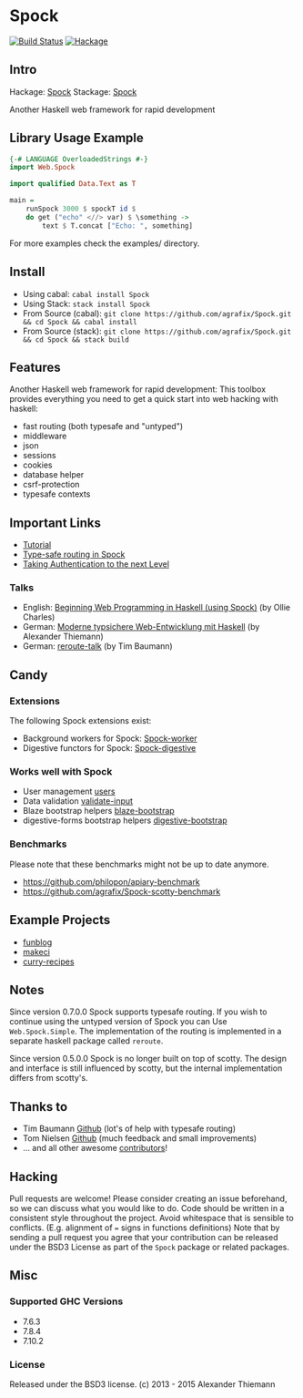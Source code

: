 Spock
=====

[![Build Status](https://travis-ci.org/agrafix/Spock.svg)](https://travis-ci.org/agrafix/Spock)
[![Hackage](https://img.shields.io/hackage/v/Spock.svg)](http://hackage.haskell.org/package/Spock)

## Intro

Hackage: [Spock](http://hackage.haskell.org/package/Spock)
Stackage: [Spock](https://www.stackage.org/package/Spock)

Another Haskell web framework for rapid development


## Library Usage Example

```haskell
{-# LANGUAGE OverloadedStrings #-}
import Web.Spock

import qualified Data.Text as T

main =
    runSpock 3000 $ spockT id $
    do get ("echo" <//> var) $ \something ->
        text $ T.concat ["Echo: ", something]

```

For more examples check the examples/ directory.

## Install

* Using cabal: `cabal install Spock`
* Using Stack: `stack install Spock`
* From Source (cabal): `git clone https://github.com/agrafix/Spock.git && cd Spock && cabal install`
* From Source (stack): `git clone https://github.com/agrafix/Spock.git && cd Spock && stack build`

## Features

Another Haskell web framework for rapid development: This toolbox provides
everything you need to get a quick start into web hacking with haskell:

* fast routing (both typesafe and "untyped")
* middleware
* json
* sessions
* cookies
* database helper
* csrf-protection
* typesafe contexts

## Important Links

* [Tutorial](https://www.spock.li/tutorial/)
* [Type-safe routing in Spock](https://www.spock.li/2015/04/19/type-safe_routing.html) 
* [Taking Authentication to the next Level](https://www.spock.li/2015/08/23/taking_authentication_to_the_next_level.html)

### Talks

* English: [Beginning Web Programming in Haskell (using Spock)](https://www.youtube.com/watch?v=GobPiGL9jJ4) (by Ollie Charles)
* German: [Moderne typsichere Web-Entwicklung mit Haskell](https://dl.dropboxusercontent.com/u/15078797/talks/typesafe-webdev-2015.pdf) (by Alexander Thiemann)
* German: [reroute-talk](https://github.com/timjb/reroute-talk) (by Tim Baumann)

## Candy

### Extensions

The following Spock extensions exist:

* Background workers for Spock: [Spock-worker](http://hackage.haskell.org/package/Spock-worker)
* Digestive functors for Spock: [Spock-digestive](http://hackage.haskell.org/package/Spock-digestive)

### Works well with Spock

* User management [users](http://hackage.haskell.org/package/users)
* Data validation [validate-input](http://hackage.haskell.org/package/validate-input)
* Blaze bootstrap helpers [blaze-bootstrap](http://hackage.haskell.org/package/blaze-bootstrap)
* digestive-forms bootstrap helpers [digestive-bootstrap](http://hackage.haskell.org/package/digestive-bootstrap)

### Benchmarks

Please note that these benchmarks might not be up to date anymore.

* https://github.com/philopon/apiary-benchmark
* https://github.com/agrafix/Spock-scotty-benchmark

## Example Projects

* [funblog](https://github.com/agrafix/funblog)
* [makeci](https://github.com/openbrainsrc/makeci)
* [curry-recipes](https://github.com/timjb/reroute-talk/tree/06574561918b50c1809f1e24ec7faeff731fddcf/curry-recipes)

## Notes

Since version 0.7.0.0 Spock supports typesafe routing. If you wish to continue using the untyped version of Spock you can Use `Web.Spock.Simple`. The implementation of the routing is implemented in a separate haskell package called `reroute`.

Since version 0.5.0.0 Spock is no longer built on top of scotty. The
design and interface is still influenced by scotty, but the internal
implementation differs from scotty's.

## Thanks to

* Tim Baumann [Github](https://github.com/timjb) (lot's of help with typesafe routing)
* Tom Nielsen [Github](https://github.com/glutamate)  (much feedback and small improvements)
* ... and all other awesome [contributors](https://github.com/agrafix/Spock/graphs/contributors)!

## Hacking

Pull requests are welcome! Please consider creating an issue beforehand, so we can discuss what you would like to do. Code should be written in a consistent style throughout the project. Avoid whitespace that is sensible to conflicts. (E.g. alignment of `=` signs in functions definitions) Note that by sending a pull request you agree that your contribution can be released under the BSD3 License as part of the `Spock` package or related packages.


## Misc

### Supported GHC Versions

* 7.6.3
* 7.8.4
* 7.10.2

### License

Released under the BSD3 license.
(c) 2013 - 2015 Alexander Thiemann
